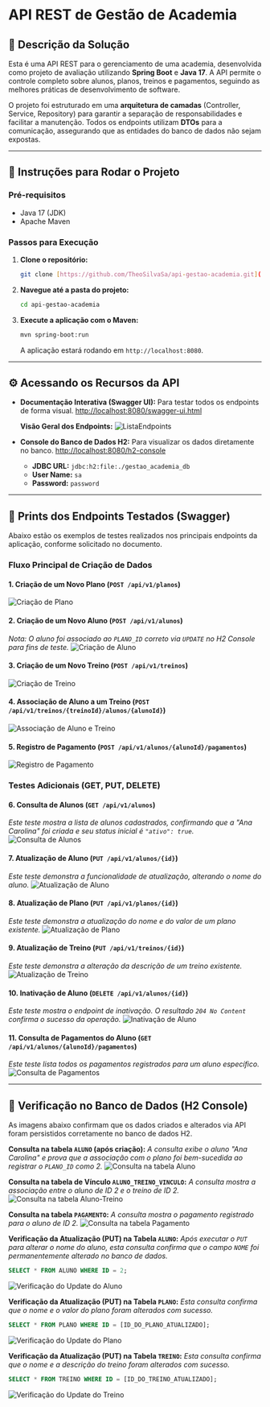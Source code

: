 # API REST de Gestão de Academia

## 📖 Descrição da Solução

Esta é uma API REST para o gerenciamento de uma academia, desenvolvida como projeto de avaliação utilizando **Spring Boot** e **Java 17**. A API permite o controle completo sobre alunos, planos, treinos e pagamentos, seguindo as melhores práticas de desenvolvimento de software.

O projeto foi estruturado em uma **arquitetura de camadas** (Controller, Service, Repository) para garantir a separação de responsabilidades e facilitar a manutenção. Todos os endpoints utilizam **DTOs** para a comunicação, assegurando que as entidades do banco de dados não sejam expostas.

---

## 🚀 Instruções para Rodar o Projeto

### Pré-requisitos
* Java 17 (JDK)
* Apache Maven

### Passos para Execução
1.  **Clone o repositório:**
    ```bash
    git clone [https://github.com/TheoSilvaSa/api-gestao-academia.git](https://github.com/TheoSilvaSa/api-gestao-academia.git)
    ```

2.  **Navegue até a pasta do projeto:**
    ```bash
    cd api-gestao-academia
    ```

3.  **Execute a aplicação com o Maven:**
    ```bash
    mvn spring-boot:run
    ```
    A aplicação estará rodando em `http://localhost:8080`.

---

## ⚙️ Acessando os Recursos da API

* **Documentação Interativa (Swagger UI):**
    Para testar todos os endpoints de forma visual.
    [http://localhost:8080/swagger-ui.html](http://localhost:8080/swagger-ui.html)

    **Visão Geral dos Endpoints:**
    ![ListaEndpoints](https://github.com/user-attachments/assets/080d8a12-5688-43c9-8143-3b5f8f7c02c3)

* **Console do Banco de Dados H2:**
    Para visualizar os dados diretamente no banco.
    [http://localhost:8080/h2-console](http://localhost:8080/h2-console)
    * **JDBC URL:** `jdbc:h2:file:./gestao_academia_db`
    * **User Name:** `sa`
    * **Password:** `password`

---

## 📸 Prints dos Endpoints Testados (Swagger)

Abaixo estão os exemplos de testes realizados nos principais endpoints da aplicação, conforme solicitado no documento.

### Fluxo Principal de Criação de Dados

#### 1. Criação de um Novo Plano (`POST /api/v1/planos`)
![Criação de Plano](https://github.com/user-attachments/assets/52e5981c-55e4-41e3-a5e9-3d85dbbe7610)

#### 2. Criação de um Novo Aluno (`POST /api/v1/alunos`)
*Nota: O aluno foi associado ao `PLANO_ID` correto via `UPDATE` no H2 Console para fins de teste.*
![Criação de Aluno](https://github.com/user-attachments/assets/4ee6538b-83a7-45a3-a19a-57aeb9a6b6a0)

#### 3. Criação de um Novo Treino (`POST /api/v1/treinos`)
![Criação de Treino](https://github.com/user-attachments/assets/bb616570-5096-4176-a020-a995fafb842a)

#### 4. Associação de Aluno a um Treino (`POST /api/v1/treinos/{treinoId}/alunos/{alunoId}`)
![Associação de Aluno e Treino](https://github.com/user-attachments/assets/794bdf5b-fb3e-454b-a31d-198a0aee907a)

#### 5. Registro de Pagamento (`POST /api/v1/alunos/{alunoId}/pagamentos`)
![Registro de Pagamento](https://github.com/user-attachments/assets/ad450ea3-cf4f-4245-948d-7e211d3119b0)

### Testes Adicionais (GET, PUT, DELETE)

#### 6. Consulta de Alunos (`GET /api/v1/alunos`)
*Este teste mostra a lista de alunos cadastrados, confirmando que a "Ana Carolina" foi criada e seu status inicial é `"ativo": true`.*
![Consulta de Alunos](https://github.com/user-attachments/assets/fd3dce7a-39d3-4705-9298-8126e3671023)

#### 7. Atualização de Aluno (`PUT /api/v1/alunos/{id}`)
*Este teste demonstra a funcionalidade de atualização, alterando o nome do aluno.*
![Atualização de Aluno](https://github.com/user-attachments/assets/21d97b80-b365-42fe-a56c-2fe229afea42)

#### 8. Atualização de Plano (`PUT /api/v1/planos/{id}`)
*Este teste demonstra a atualização do nome e do valor de um plano existente.*
![Atualização de Plano](https://github.com/user-attachments/assets/5689a9bc-1524-41c5-b980-58e5c02cb8d7)

#### 9. Atualização de Treino (`PUT /api/v1/treinos/{id}`)
*Este teste demonstra a alteração da descrição de um treino existente.*
![Atualização de Treino](https://github.com/user-attachments/assets/3500dae2-4c66-4946-8ad7-9f12c33f3a10)

#### 10. Inativação de Aluno (`DELETE /api/v1/alunos/{id}`)
*Este teste mostra o endpoint de inativação. O resultado `204 No Content` confirma o sucesso da operação.*
![Inativação de Aluno](https://github.com/user-attachments/assets/a020dc6f-eff9-42cf-8239-9728e738e572)

#### 11. Consulta de Pagamentos do Aluno (`GET /api/v1/alunos/{alunoId}/pagamentos`)
*Este teste lista todos os pagamentos registrados para um aluno específico.*
![Consulta de Pagamentos](https://github.com/user-attachments/assets/bce712e9-4a42-4e31-97a4-c3505cbb044a)


---

## 💾 Verificação no Banco de Dados (H2 Console)

As imagens abaixo confirmam que os dados criados e alterados via API foram persistidos corretamente no banco de dados H2.

**Consulta na tabela `ALUNO` (após criação):**
*A consulta exibe o aluno "Ana Carolina" e prova que a associação com o plano foi bem-sucedida ao registrar o `PLANO_ID` como 2.*
![Consulta na tabela Aluno](https://github.com/user-attachments/assets/149b4165-6750-4edd-afad-4300a32a9bf2)

**Consulta na tabela de Vínculo `ALUNO_TREINO_VINCULO`:**
*A consulta mostra a associação entre o aluno de ID 2 e o treino de ID 2.*
![Consulta na tabela Aluno-Treino](https://github.com/user-attachments/assets/2f983419-919f-4835-a1cd-9f8096e2d23c)

**Consulta na tabela `PAGAMENTO`:**
*A consulta mostra o pagamento registrado para o aluno de ID 2.*
![Consulta na tabela Pagamento](https://github.com/user-attachments/assets/06aac244-f1bc-491d-95da-cb697688ebb4)

**Verificação da Atualização (PUT) na Tabela `ALUNO`:**
*Após executar o `PUT` para alterar o nome do aluno, esta consulta confirma que o campo `NOME` foi permanentemente alterado no banco de dados.*
```sql
SELECT * FROM ALUNO WHERE ID = 2;
```
![Verificação do Update do Aluno](https://github.com/user-attachments/assets/5336df23-1942-4e41-b939-4cd510dab3d4)

**Verificação da Atualização (PUT) na Tabela `PLANO`:**
*Esta consulta confirma que o nome e o valor do plano foram alterados com sucesso.*
```sql
SELECT * FROM PLANO WHERE ID = [ID_DO_PLANO_ATUALIZADO];
```
![Verificação do Update do Plano](https://github.com/user-attachments/assets/d74ea3ef-4918-49e9-b760-9274448216cc)

**Verificação da Atualização (PUT) na Tabela `TREINO`:**
*Esta consulta confirma que o nome e a descrição do treino foram alterados com sucesso.*
```sql
SELECT * FROM TREINO WHERE ID = [ID_DO_TREINO_ATUALIZADO];
```
![Verificação do Update do Treino](https://github.com/user-attachments/assets/51ba23a1-ebbc-4b50-95f1-f5cb8adf445d)
